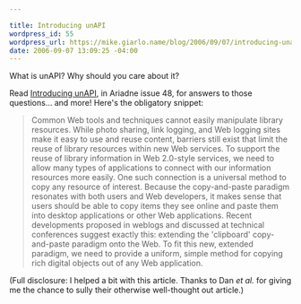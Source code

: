 ```yaml
---

title: Introducing unAPI
wordpress_id: 55
wordpress_url: https://mike.giarlo.name/blog/2006/09/07/introducing-unapi/
date: 2006-09-07 13:09:25 -04:00
---
```

What is unAPI?  Why should you care about it?

Read <a target="_blank" href="http://www.ariadne.ac.uk/issue48/chudnov-et-al/">Introducing unAPI</a>, in Ariadne issue 48, for answers to those questions... and more!  Here's the obligatory snippet:
<blockquote>Common Web tools and techniques cannot easily manipulate library resources. While photo sharing, link logging, and Web logging sites make it easy to use and reuse content, barriers still exist that limit the reuse of library resources within new Web services.  To support the reuse of library information in Web 2.0-style services, we need to allow many types of applications to connect with our information resources more easily. One such connection is a universal method to copy any resource of interest. Because the copy-and-paste paradigm resonates with both users and Web developers, it makes sense that users should be able to copy items they see online and paste them into desktop applications or other Web applications. Recent developments proposed in weblogs and discussed at technical conferences suggest exactly this: extending the 'clipboard' copy-and-paste paradigm onto the Web. To fit this new, extended paradigm, we need to provide a uniform, simple method for copying rich digital objects out of any Web application.</blockquote>
(Full disclosure: I helped a bit with this article.  Thanks to Dan <em>et al. </em>for giving me the chance to sully their otherwise well-thought out article.)
